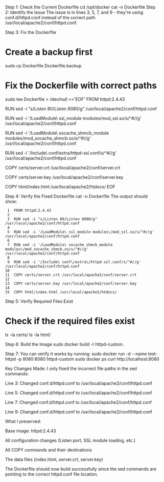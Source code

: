 Step 1: Check the Current Dockerfile
cd /opt/docker
cat -n Dockerfile
Step 2: Identify the Issue
The issue is in lines 3, 5, 7, and 9 - they're using conf.d/httpd.conf instead of the correct path /usr/local/apache2/conf/httpd.conf.

Step 3: Fix the Dockerfile
# Create a backup first
sudo cp Dockerfile Dockerfile.backup

# Fix the Dockerfile with correct paths
sudo tee Dockerfile > /dev/null <<'EOF'
FROM httpd:2.4.43

RUN sed -i "s/Listen 80/Listen 8080/g" /usr/local/apache2/conf/httpd.conf

RUN sed -i '/LoadModule\ ssl_module modules\/mod_ssl.so/s/^#//g' /usr/local/apache2/conf/httpd.conf

RUN sed -i '/LoadModule\ socache_shmcb_module modules\/mod_socache_shmcb.so/s/^#//g' /usr/local/apache2/conf/httpd.conf

RUN sed -i '/Include\ conf\/extra\/httpd-ssl.conf/s/^#//g' /usr/local/apache2/conf/httpd.conf

COPY certs/server.crt /usr/local/apache2/conf/server.crt

COPY certs/server.key /usr/local/apache2/conf/server.key

COPY html/index.html /usr/local/apache2/htdocs/
EOF


Step 4: Verify the Fixed Dockerfile
cat -n Dockerfile
The output should show:

     1  FROM httpd:2.4.43
     2  
     3  RUN sed -i "s/Listen 80/Listen 8080/g" /usr/local/apache2/conf/httpd.conf
     4  
     5  RUN sed -i '/LoadModule\ ssl_module modules\/mod_ssl.so/s/^#//g' /usr/local/apache2/conf/httpd.conf
     6  
     7  RUN sed -i '/LoadModule\ socache_shmcb_module modules\/mod_socache_shmcb.so/s/^#//g' /usr/local/apache2/conf/httpd.conf
     8  
     9  RUN sed -i '/Include\ conf\/extra\/httpd-ssl.conf/s/^#//g' /usr/local/apache2/conf/httpd.conf
    10  
    11  COPY certs/server.crt /usr/local/apache2/conf/server.crt
    12  
    13  COPY certs/server.key /usr/local/apache2/conf/server.key
    14  
    15  COPY html/index.html /usr/local/apache2/htdocs/



Step 5: Verify Required Files Exist
# Check if the required files exist
ls -la certs/
ls -la html/



Step 6: Build the Image
sudo docker build -t httpd-custom .

Step 7:
You can verify it works by running:
sudo docker run -d --name test-httpd -p 8080:8080 httpd-custom
sudo docker ps
curl http://localhost:8080




Key Changes Made:
I only fixed the incorrect file paths in the sed commands:

Line 3: Changed conf.d/httpd.conf to /usr/local/apache2/conf/httpd.conf

Line 5: Changed conf.d/httpd.conf to /usr/local/apache2/conf/httpd.conf

Line 7: Changed conf.d/httpd.conf to /usr/local/apache2/conf/httpd.conf

Line 9: Changed conf.d/httpd.conf to /usr/local/apache2/conf/httpd.conf

What I preserved:

Base image: httpd:2.4.43

All configuration changes (Listen port, SSL module loading, etc.)

All COPY commands and their destinations

The data files (index.html, server.crt, server.key)

The Dockerfile should now build successfully since the sed commands are pointing to the correct httpd.conf file location.



